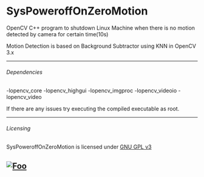 # SysPoweroffOnZeroMotion
OpenCV C++ program to shutdown Linux Machine when there is no motion detected by camera for certain time(10s)

Motion Detection is based on Background Subtractor using KNN in OpenCV 3.x

---
###### Dependencies 
-lopencv_core -lopencv_highgui -lopencv_imgproc -lopencv_videoio -lopencv_video

If there are any issues try executing the compiled executable as root.

---
###### Licensing
SysPoweroffOnZeroMotion is licensed under [GNU GPL v3](https://github.com/JairajJangle/SysPoweroffOnZeroMotion/edit/master/LICENSE)

[![Foo](https://www.gnu.org/graphics/gplv3-with-text-136x68.png)](https://github.com/JairajJangle/SysPoweroffOnZeroMotion/edit/master/LICENSE)
---
